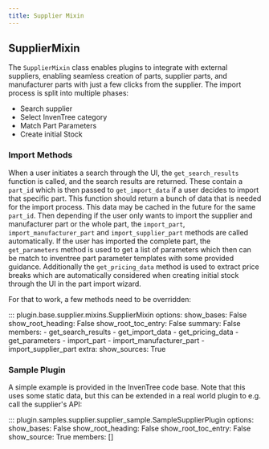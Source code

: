 ```yaml
---
title: Supplier Mixin
---
```


## SupplierMixin

The `SupplierMixin` class enables plugins to integrate with external suppliers, enabling seamless creation of parts, supplier parts, and manufacturer parts with just a few clicks from the supplier. The import process is split into multiple phases:

- Search supplier
- Select InvenTree category
- Match Part Parameters
- Create initial Stock

### Import Methods

When a user initiates a search through the UI, the `get_search_results` function is called, and the search results are returned. These contain a `part_id` which is then passed to `get_import_data` if a user decides to import that specific part. This function should return a bunch of data that is needed for the import process. This data may be cached in the future for the same `part_id`. Then depending if the user only wants to import the supplier and manufacturer part or the whole part, the `import_part`, `import_manufacturer_part` and `import_supplier_part` methods are called automatically. If the user has imported the complete part, the `get_parameters` method is used to get a list of parameters which then can be match to inventree part parameter templates with some provided guidance. Additionally the `get_pricing_data` method is used to extract price breaks which are automatically considered when creating initial stock through the UI in the part import wizard.

For that to work, a few methods need to be overridden:

::: plugin.base.supplier.mixins.SupplierMixin
    options:
      show_bases: False
      show_root_heading: False
      show_root_toc_entry: False
      summary: False
      members:
        - get_search_results
        - get_import_data
        - get_pricing_data
        - get_parameters
        - import_part
        - import_manufacturer_part
        - import_supplier_part
      extra:
        show_sources: True

### Sample Plugin

A simple example is provided in the InvenTree code base. Note that this uses some static data, but this can be extended in a real world plugin to e.g. call the supplier's API:

::: plugin.samples.supplier.supplier_sample.SampleSupplierPlugin
    options:
        show_bases: False
        show_root_heading: False
        show_root_toc_entry: False
        show_source: True
        members: []
